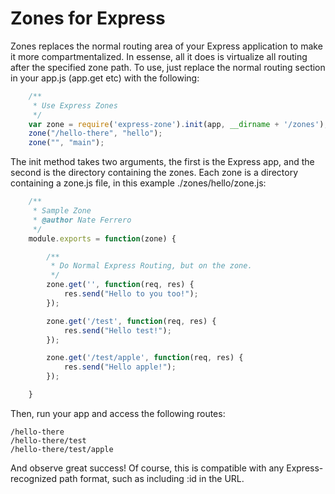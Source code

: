 Zones for Express
=================

Zones replaces the normal routing area of your Express application to make it more compartmentalized. In essense, all it does is virtualize all routing after the specified zone path. To use, just replace the normal routing section in your app.js (app.get etc) with the following:

```javascript
	/**
	 * Use Express Zones
	 */
	var zone = require('express-zone').init(app, __dirname + '/zones');
	zone("/hello-there", "hello");
	zone("", "main");
```

The init method takes two arguments, the first is the Express app, and the second is the directory containing the zones. Each zone is a directory containing a zone.js file, in this example ./zones/hello/zone.js:

```javascript
	/**
	 * Sample Zone
	 * @author Nate Ferrero
	 */
	module.exports = function(zone) {

		/**
		 * Do Normal Express Routing, but on the zone.
		 */
		zone.get('', function(req, res) {
			res.send("Hello to you too!");
		});

		zone.get('/test', function(req, res) {
			res.send("Hello test!");
		});

		zone.get('/test/apple', function(req, res) {
			res.send("Hello apple!");
		});

	}
```

Then, run your app and access the following routes:

	/hello-there
	/hello-there/test
	/hello-there/test/apple

And observe great success! Of course, this is compatible with any Express-recognized path format, such as including :id in the URL.